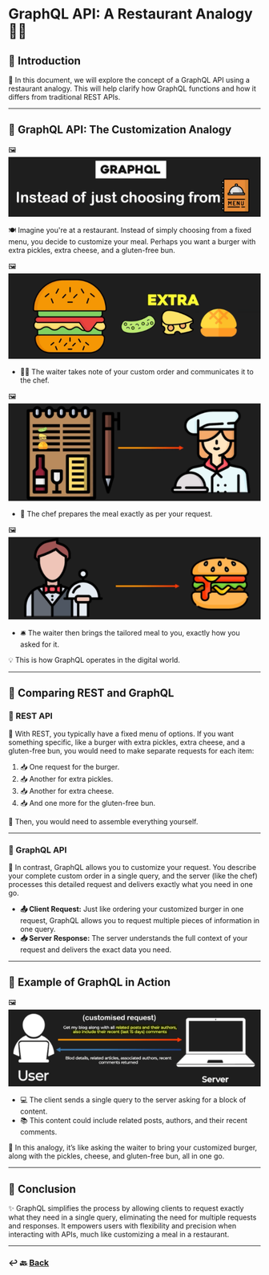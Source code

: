 # **GraphQL API: A Restaurant Analogy** 🍔🍴

## **📖 Introduction**

🤔 In this document, we will explore the concept of a GraphQL API using a restaurant analogy. This will help clarify how GraphQL functions and how it differs from traditional REST APIs.

---

## **🧩 GraphQL API: The Customization Analogy**

🖼️ ![04.png](img/04.png)

🍽️ Imagine you're at a restaurant. Instead of simply choosing from a fixed menu, you decide to customize your meal. Perhaps you want a burger with extra pickles, extra cheese, and a gluten-free bun.

🖼️ ![05.png](img/05.png)

* 👨‍🍳 The waiter takes note of your custom order and communicates it to the chef.

🖼️ ![06.png](img/06.png)

* 🍳 The chef prepares the meal exactly as per your request.

🖼️ ![07.png](img/07.png)

* 🛎️ The waiter then brings the tailored meal to you, exactly how you asked for it.

💡 This is how GraphQL operates in the digital world.

---

## **🔄 Comparing REST and GraphQL**

### **📜 REST API**

🍴 With REST, you typically have a fixed menu of options. If you want something specific, like a burger with extra pickles, extra cheese, and a gluten-free bun, you would need to make separate requests for each item:

1. 📥 One request for the burger.
2. 📥 Another for extra pickles.
3. 📥 Another for extra cheese.
4. 📥 And one more for the gluten-free bun.

🧩 Then, you would need to assemble everything yourself.

---

### **🧩 GraphQL API**

🍔 In contrast, GraphQL allows you to customize your request. You describe your complete custom order in a single query, and the server (like the chef) processes this detailed request and delivers exactly what you need in one go.

* **📤 Client Request:** Just like ordering your customized burger in one request, GraphQL allows you to request multiple pieces of information in one query.
* **📥 Server Response:** The server understands the full context of your request and delivers the exact data you need.

---

## **📝 Example of GraphQL in Action**

🖼️ ![08.png](img/08.png)

* 💻 The client sends a single query to the server asking for a block of content.
* 📚 This content could include related posts, authors, and their recent comments.

🍴 In this analogy, it’s like asking the waiter to bring your customized burger, along with the pickles, cheese, and gluten-free bun, all in one go.

---

## **🎯 Conclusion**

✨ GraphQL simplifies the process by allowing clients to request exactly what they need in a single query, eliminating the need for multiple requests and responses. It empowers users with flexibility and precision when interacting with APIs, much like customizing a meal in a restaurant.

---

### ↩️ 🔙 [Back](../README.md)